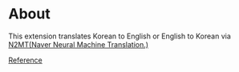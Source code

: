 # About
This extension translates Korean to English or English to Korean via [N2MT(Naver Neural Machine Translation.)](http://labspace.naver.com/nmt/)  

[Reference](https://developers.naver.com/docs/nmt/reference/)